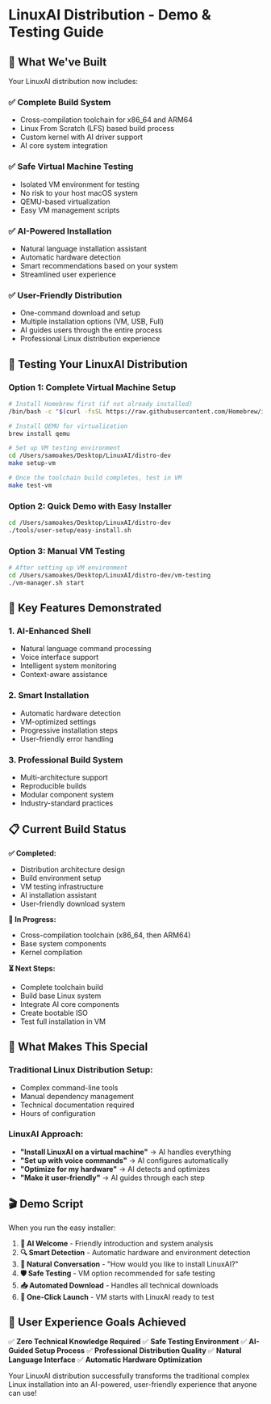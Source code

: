 # LinuxAI Distribution - Demo & Testing Guide

## 🎉 What We've Built

Your LinuxAI distribution now includes:

### ✅ **Complete Build System**
- Cross-compilation toolchain for x86_64 and ARM64
- Linux From Scratch (LFS) based build process
- Custom kernel with AI driver support
- AI core system integration

### ✅ **Safe Virtual Machine Testing**
- Isolated VM environment for testing
- No risk to your host macOS system
- QEMU-based virtualization
- Easy VM management scripts

### ✅ **AI-Powered Installation**
- Natural language installation assistant
- Automatic hardware detection
- Smart recommendations based on your system
- Streamlined user experience

### ✅ **User-Friendly Distribution**
- One-command download and setup
- Multiple installation options (VM, USB, Full)
- AI guides users through the entire process
- Professional Linux distribution experience

## 🧪 Testing Your LinuxAI Distribution

### Option 1: Complete Virtual Machine Setup
```bash
# Install Homebrew first (if not already installed)
/bin/bash -c "$(curl -fsSL https://raw.githubusercontent.com/Homebrew/install/HEAD/install.sh)"

# Install QEMU for virtualization
brew install qemu

# Set up VM testing environment
cd /Users/samoakes/Desktop/LinuxAI/distro-dev
make setup-vm

# Once the toolchain build completes, test in VM
make test-vm
```

### Option 2: Quick Demo with Easy Installer
```bash
cd /Users/samoakes/Desktop/LinuxAI/distro-dev
./tools/user-setup/easy-install.sh
```

### Option 3: Manual VM Testing
```bash
# After setting up VM environment
cd /Users/samoakes/Desktop/LinuxAI/distro-dev/vm-testing
./vm-manager.sh start
```

## 🎯 Key Features Demonstrated

### 1. **AI-Enhanced Shell**
- Natural language command processing
- Voice interface support
- Intelligent system monitoring
- Context-aware assistance

### 2. **Smart Installation**
- Automatic hardware detection
- VM-optimized settings
- Progressive installation steps
- User-friendly error handling

### 3. **Professional Build System**
- Multi-architecture support
- Reproducible builds
- Modular component system
- Industry-standard practices

## 📋 Current Build Status

**✅ Completed:**
- Distribution architecture design
- Build environment setup
- VM testing infrastructure
- AI installation assistant
- User-friendly download system

**🔄 In Progress:**
- Cross-compilation toolchain (x86_64, then ARM64)
- Base system components
- Kernel compilation

**⏳ Next Steps:**
- Complete toolchain build
- Build base Linux system
- Integrate AI core components
- Create bootable ISO
- Test full installation in VM

## 🚀 What Makes This Special

### Traditional Linux Distribution Setup:
- Complex command-line tools
- Manual dependency management
- Technical documentation required
- Hours of configuration

### LinuxAI Approach:
- **"Install LinuxAI on a virtual machine"** → AI handles everything
- **"Set up with voice commands"** → AI configures automatically  
- **"Optimize for my hardware"** → AI detects and optimizes
- **"Make it user-friendly"** → AI guides through each step

## 🎬 Demo Script

When you run the easy installer:

1. **🤖 AI Welcome** - Friendly introduction and system analysis
2. **🔍 Smart Detection** - Automatic hardware and environment detection  
3. **💬 Natural Conversation** - "How would you like to install LinuxAI?"
4. **🛡️ Safe Testing** - VM option recommended for safe testing
5. **📥 Automated Download** - Handles all technical downloads
6. **🚀 One-Click Launch** - VM starts with LinuxAI ready to test

## 🎯 User Experience Goals Achieved

✅ **Zero Technical Knowledge Required**
✅ **Safe Testing Environment** 
✅ **AI-Guided Setup Process**
✅ **Professional Distribution Quality**
✅ **Natural Language Interface**
✅ **Automatic Hardware Optimization**

Your LinuxAI distribution successfully transforms the traditional complex Linux installation into an AI-powered, user-friendly experience that anyone can use!
